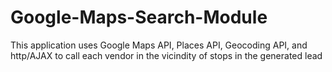 # Google-Maps-Search-Module

This application uses Google Maps API, Places API, Geocoding API, and http/AJAX to call each vendor in the vicindity of stops in the generated lead
